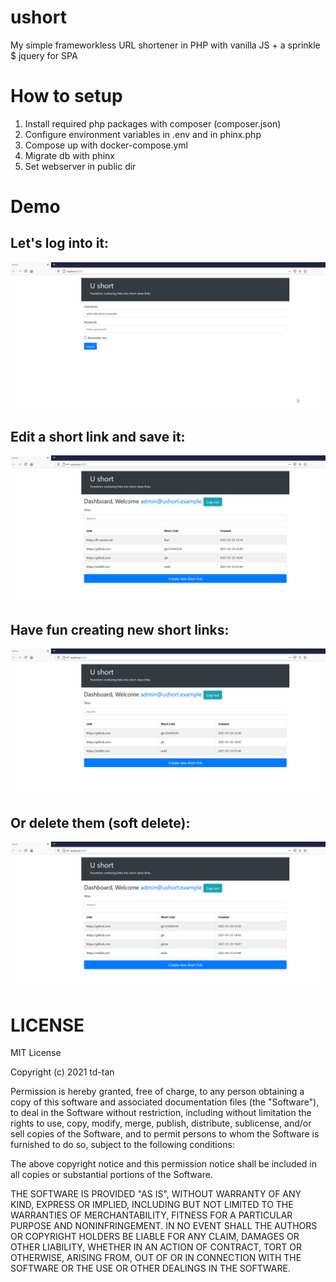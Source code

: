 # ushort
My simple frameworkless URL shortener in PHP with vanilla JS + a sprinkle $ jquery for SPA

# How to setup

1. Install required php packages with composer (composer.json)
2. Configure environment variables in .env and in phinx.php
3. Compose up with docker-compose.yml
4. Migrate db with phinx
5. Set webserver in public dir

# Demo

## Let's log into it:
![Login](demo/ushort-demo0.gif)

## Edit a short link and save it:
![Edit-Save-Try short link](demo/ushort-demo1.gif)

## Have fun creating new short links:
![Create new short link](demo/ushort-demo3.gif)

## Or delete them (soft delete):
![Delete short link](demo/ushort-demo4.gif)

# LICENSE
MIT License

Copyright (c) 2021 td-tan

Permission is hereby granted, free of charge, to any person obtaining a copy
of this software and associated documentation files (the "Software"), to deal
in the Software without restriction, including without limitation the rights
to use, copy, modify, merge, publish, distribute, sublicense, and/or sell
copies of the Software, and to permit persons to whom the Software is
furnished to do so, subject to the following conditions:

The above copyright notice and this permission notice shall be included in all
copies or substantial portions of the Software.

THE SOFTWARE IS PROVIDED "AS IS", WITHOUT WARRANTY OF ANY KIND, EXPRESS OR
IMPLIED, INCLUDING BUT NOT LIMITED TO THE WARRANTIES OF MERCHANTABILITY,
FITNESS FOR A PARTICULAR PURPOSE AND NONINFRINGEMENT. IN NO EVENT SHALL THE
AUTHORS OR COPYRIGHT HOLDERS BE LIABLE FOR ANY CLAIM, DAMAGES OR OTHER
LIABILITY, WHETHER IN AN ACTION OF CONTRACT, TORT OR OTHERWISE, ARISING FROM,
OUT OF OR IN CONNECTION WITH THE SOFTWARE OR THE USE OR OTHER DEALINGS IN THE
SOFTWARE.
